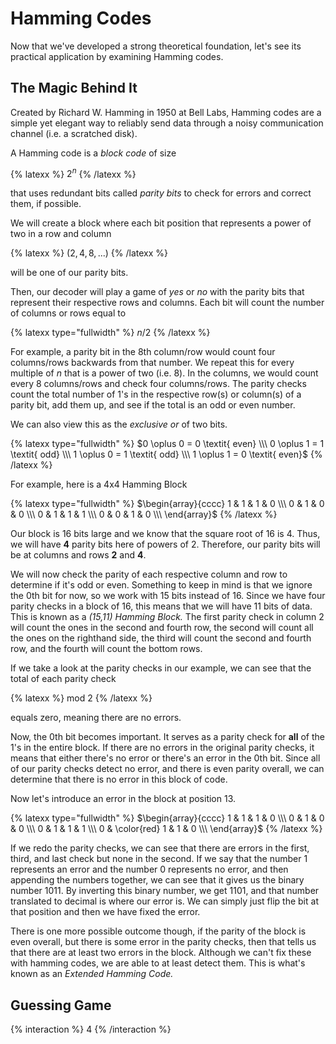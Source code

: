 # Hamming Codes
Now that we've developed a strong theoretical foundation, let's see its practical application by examining Hamming codes.

## The Magic Behind It
Created by Richard W. Hamming in 1950 at Bell Labs, Hamming codes are a simple yet elegant way to reliably send data through a noisy communication channel (i.e. a scratched disk). 

A Hamming code is a _block code_ of size

{% latexx %}
$2^n$
{% /latexx %}

that uses redundant bits called _parity bits_ to check for errors and correct them, if possible.

We will create a block where each bit position that represents a power of two in a row and column

{% latexx %}
$(2, 4, 8, ...)$
{% /latexx %}

will be one of our parity bits.

Then, our decoder will play a game of _yes_ or _no_ with the parity bits that represent their respective rows and columns. Each bit will count the number of columns or rows equal to 

{% latexx type="fullwidth" %}
$n/2$
{% /latexx %}

For example, a parity bit in the 8th column/row would count four columns/rows backwards from that number. We repeat this for every multiple of _n_ that is a power of two (i.e. 8). In the columns, we would count every 8 columns/rows and check four columns/rows. The parity checks count the total number of 1's in the respective row(s) or column(s) of a parity bit, add them up, and see if the total is an odd or even number. 

We can also view this as the _exclusive or_ of two bits.

{% latexx type="fullwidth" %}
$0 \oplus 0 = 0 \textit{ even} \\\ 0 \oplus 1 = 1 \textit{ odd} \\\ 1 \oplus 0 = 1 \textit{ odd} \\\ 1 \oplus 1 = 0 \textit{ even}$
{% /latexx %}

For example, here is a 4x4 Hamming Block

{% latexx type="fullwidth" %} 
$\begin{array}{cccc} 1 & 1 & 1 & 0 \\\ 0 & 1 & 0 & 0 \\\ 0 & 1 & 1 & 1 \\\ 0 & 0 & 1 & 0 \\\ \end{array}$ 
{% /latexx %}


Our block is 16 bits large and we know that the square root of 16 is 4. Thus, we will have **4** parity bits here of powers of 2. Therefore, our parity bits will be at columns and rows **2** and **4**. 

We will now check the parity of each respective column and row to determine if it's odd or even. Something to keep in mind is that we ignore the 0th bit for now, so we work with 15 bits instead of 16. Since we have four parity checks in a block of 16, this means that we will have 11 bits of data. This is known as a _(15,11) Hamming Block._ The first parity check in column 2 will count the ones in the second and fourth row, the second will count all the ones on the righthand side, the third will count the second and fourth row, and the fourth will count the bottom rows.

If we take a look at the parity checks in our example, we can see that the total of each parity check 

{% latexx %}
$\textrm{mod } 2$
{% /latexx %}

equals zero, meaning there are no errors.

Now, the 0th bit becomes important. It serves as a parity check for **all** of the 1's in the entire block. If there are no errors in the original parity checks, it means that either there's no error or there's an error in the 0th bit. Since all of our parity checks detect no error, and there is even parity overall, we can determine that there is no error in this block of code.

Now let's introduce an error in the block at position 13.

{% latexx type="fullwidth" %} 
$\begin{array}{cccc} 1 & 1 & 1 & 0 \\\ 0 & 1 & 0 & 0 \\\ 0 & 1 & 1 & 1 \\\ 0 & \color{red} 1 & 1 & 0 \\\ \end{array}$ 
{% /latexx %}  

If we redo the parity checks, we can see that there are errors in the first, third, and last check but none in the second. If we say that the number 1 represents an error and the number 0 represents no error, and then appending the numbers together, we can see that it gives us the binary number 1011. By inverting this binary number, we get 1101, and that number translated to decimal is where our error is. We can simply just flip the bit at that position and then we have fixed the error.

There is one more possible outcome though, if the parity of the block is even overall, but there is some error in the parity checks, then that tells us that there are at least two errors in the block. Although we can't fix these with hamming codes, we are able to at least detect them. This is what's known as an _Extended Hamming Code._


## Guessing Game

{% interaction %}
4
{% /interaction %}